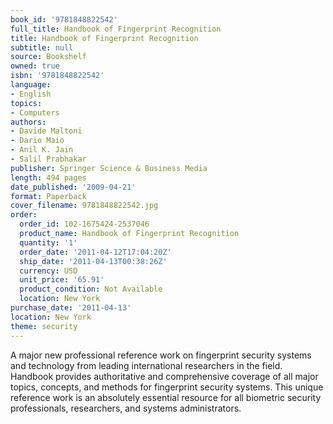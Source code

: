 ```yaml
---
book_id: '9781848822542'
full_title: Handbook of Fingerprint Recognition
title: Handbook of Fingerprint Recognition
subtitle: null
source: Bookshelf
owned: true
isbn: '9781848822542'
language:
- English
topics:
- Computers
authors:
- Davide Maltoni
- Dario Maio
- Anil K. Jain
- Salil Prabhakar
publisher: Springer Science & Business Media
length: 494 pages
date_published: '2009-04-21'
format: Paperback
cover_filename: 9781848822542.jpg
order:
  order_id: 102-1675424-2537046
  product_name: Handbook of Fingerprint Recognition
  quantity: '1'
  order_date: '2011-04-12T17:04:20Z'
  ship_date: '2011-04-13T00:38:26Z'
  currency: USD
  unit_price: '65.91'
  product_condition: Not Available
  location: New York
purchase_date: '2011-04-13'
location: New York
theme: security
---
```

A major new professional reference work on fingerprint security systems and technology from leading international researchers in the field. Handbook provides authoritative and comprehensive coverage of all major topics, concepts, and methods for fingerprint security systems. This unique reference work is an absolutely essential resource for all biometric security professionals, researchers, and systems administrators.
